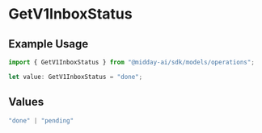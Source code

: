 # GetV1InboxStatus

## Example Usage

```typescript
import { GetV1InboxStatus } from "@midday-ai/sdk/models/operations";

let value: GetV1InboxStatus = "done";
```

## Values

```typescript
"done" | "pending"
```